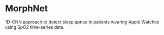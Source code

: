 # MorphNet
1D-CNN approach to detect sleep apnea in patients wearing Apple Watches using SpO2 time-series data.
